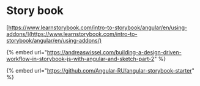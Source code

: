 # Story book

[https://www.learnstorybook.com/intro-to-storybook/angular/en/using-addons/](https://www.learnstorybook.com/intro-to-storybook/angular/en/using-addons/)

{% embed url="https://andreaswissel.com/building-a-design-driven-workflow-in-storybook-js-with-angular-and-sketch-part-2" %}

{% embed url="https://github.com/Angular-RU/angular-storybook-starter" %}



